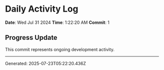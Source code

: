 # Daily Activity Log

**Date**: Wed Jul 31 2024
**Time**: 1:22:20 AM
**Commit**: 1

## Progress Update

This commit represents ongoing development activity.

---
Generated: 2025-07-23T05:22:20.436Z
